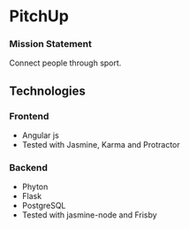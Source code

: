 # PitchUp

### Mission Statement
Connect people through sport.

## Technologies

### Frontend
* Angular js
* Tested with Jasmine, Karma and Protractor

### Backend
* Phyton
* Flask
* PostgreSQL
* Tested with jasmine-node and Frisby

